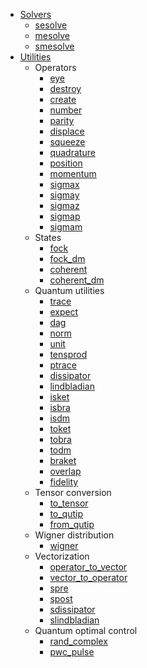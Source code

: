 - [Solvers](solvers.md)
    - [sesolve](solvers/sesolve.md)
    - [mesolve](solvers/mesolve.md)
    - [smesolve](solvers/smesolve.md)
- [Utilities](utils.md)
    - Operators
        - [eye](utils/operators/eye.md)
        - [destroy](utils/operators/destroy.md)
        - [create](utils/operators/create.md)
        - [number](utils/operators/number.md)
        - [parity](utils/operators/parity.md)
        - [displace](utils/operators/displace.md)
        - [squeeze](utils/operators/squeeze.md)
        - [quadrature](utils/operators/quadrature.md)
        - [position](utils/operators/position.md)
        - [momentum](utils/operators/momentum.md)
        - [sigmax](utils/operators/sigmax.md)
        - [sigmay](utils/operators/sigmay.md)
        - [sigmaz](utils/operators/sigmaz.md)
        - [sigmap](utils/operators/sigmap.md)
        - [sigmam](utils/operators/sigmam.md)
    - States
        - [fock](utils/states/fock.md)
        - [fock_dm](utils/states/fock_dm.md)
        - [coherent](utils/states/coherent.md)
        - [coherent_dm](utils/states/coherent_dm.md)
    - Quantum utilities
        - [trace](utils/utils/trace.md)
        - [expect](utils/utils/expect.md)
        - [dag](utils/utils/dag.md)
        - [norm](utils/utils/norm.md)
        - [unit](utils/utils/unit.md)
        - [tensprod](utils/utils/tensprod.md)
        - [ptrace](utils/utils/ptrace.md)
        - [dissipator](utils/utils/dissipator.md)
        - [lindbladian](utils/utils/lindbladian.md)
        - [isket](utils/utils/isket.md)
        - [isbra](utils/utils/isbra.md)
        - [isdm](utils/utils/isdm.md)
        - [toket](utils/utils/toket.md)
        - [tobra](utils/utils/tobra.md)
        - [todm](utils/utils/todm.md)
        - [braket](utils/utils/braket.md)
        - [overlap](utils/utils/overlap.md)
        - [fidelity](utils/utils/fidelity.md)
    - Tensor conversion
        - [to_tensor](utils/tensor_types/to_tensor.md)
        - [to_qutip](utils/tensor_types/to_qutip.md)
        - [from_qutip](utils/tensor_types/from_qutip.md)
    - Wigner distribution
        - [wigner](utils/wigners/wigner.md)
    - Vectorization
        - [operator_to_vector](utils/vectorization/operator_to_vector.md)
        - [vector_to_operator](utils/vectorization/vector_to_operator.md)
        - [spre](utils/vectorization/spre.md)
        - [spost](utils/vectorization/spost.md)
        - [sdissipator](utils/vectorization/sdissipator.md)
        - [slindbladian](utils/vectorization/slindbladian.md)
    - Quantum optimal control
        - [rand_complex](utils/optimal_control/rand_complex.md)
        - [pwc_pulse](utils/optimal_control/pwc_pulse.md)
